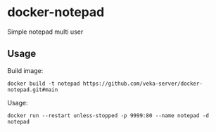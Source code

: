 # docker-notepad
Simple notepad multi user

## Usage

Build image:
```
docker build -t notepad https://github.com/veka-server/docker-notepad.git#main
```
Usage:
```
docker run --restart unless-stopped -p 9999:80 --name notepad -d notepad
```

